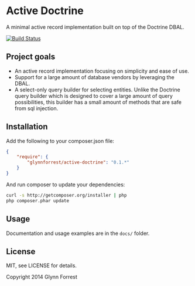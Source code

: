 # Active Doctrine
A minimal active record implementation built on top of the Doctrine DBAL.

[![Build Status](https://travis-ci.org/glynnforrest/active-doctrine.svg)](https://travis-ci.org/glynnforrest/active-doctrine)

## Project goals

* An active record implementation focusing on simplicity and ease of use.
* Support for a large amount of database vendors by leveraging the DBAL.
* A select-only query builder for selecting entities. Unlike the
  Doctrine query builder which is designed to cover a large amount of
  query possibilities, this builder has a small amount of methods that
  are safe from sql injection.

## Installation

Add the following to your composer.json file:

```json
{
    "require": {
        "glynnforrest/active-doctrine": "0.1.*"
    }
}
```

And run composer to update your dependencies:

```bash
curl -s http://getcomposer.org/installer | php
php composer.phar update
```

## Usage

Documentation and usage examples are in the `docs/` folder.

## License

MIT, see LICENSE for details.

Copyright 2014 Glynn Forrest
